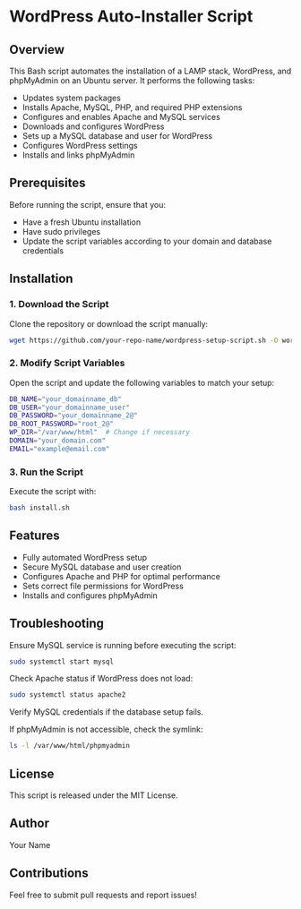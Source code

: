 # WordPress Auto-Installer Script

## Overview

This Bash script automates the installation of a LAMP stack, WordPress, and phpMyAdmin on an Ubuntu server. It performs the following tasks:

* Updates system packages
* Installs Apache, MySQL, PHP, and required PHP extensions
* Configures and enables Apache and MySQL services
* Downloads and configures WordPress
* Sets up a MySQL database and user for WordPress
* Configures WordPress settings
* Installs and links phpMyAdmin

## Prerequisites

Before running the script, ensure that you:

* Have a fresh Ubuntu installation
* Have sudo privileges
* Update the script variables according to your domain and database credentials

## Installation

### 1. Download the Script

Clone the repository or download the script manually:

```bash
wget https://github.com/your-repo-name/wordpress-setup-script.sh -O wordpress-setup.sh
```

### 2. Modify Script Variables

Open the script and update the following variables to match your setup:

```bash
DB_NAME="your_domainname_db"
DB_USER="your_domainname_user"
DB_PASSWORD="your_domainname_2@"
DB_ROOT_PASSWORD="root_2@"
WP_DIR="/var/www/html"  # Change if necessary
DOMAIN="your_domain.com"
EMAIL="example@email.com"
```

### 3. Run the Script

Execute the script with:

```bash
bash install.sh
```

## Features

* Fully automated WordPress setup
* Secure MySQL database and user creation
* Configures Apache and PHP for optimal performance
* Sets correct file permissions for WordPress
* Installs and configures phpMyAdmin

## Troubleshooting

Ensure MySQL service is running before executing the script:
```bash
sudo systemctl start mysql
```

Check Apache status if WordPress does not load:
```bash
sudo systemctl status apache2
```

Verify MySQL credentials if the database setup fails.

If phpMyAdmin is not accessible, check the symlink:
```bash
ls -l /var/www/html/phpmyadmin
```

## License

This script is released under the MIT License.

## Author

Your Name

## Contributions

Feel free to submit pull requests and report issues!
